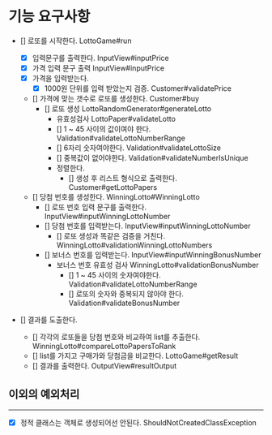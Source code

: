 # 기능 요구사항

- [] 로또를 시작한다. LottoGame#run
    - [X] 입력문구를 출력한다. InputView#inputPrice
    - [X] 가격 입력 문구 출력 InputView#inputPrice
    - [X] 가격을 입력받는다.
        - [X] 1000원 단위를 입력 받았는지 검증. Customer#validatePrice
    - [] 가격에 맞는 갯수로 로또를 생성한다. Customer#buy
        - [] 로또 생성 LottoRandomGenerator#generateLotto
            - 유효성검사 LottoPaper#validateLotto
            - [] 1 ~ 45 사이의 값이여야 한다. Validation#validateLottoNumberRange
            - [] 6자리 숫자여야한다. Validation#validateLottoSize
            - [] 중복값이 없어야한다. Validation#validateNumberIsUnique
            - 정렬한다.
                - [] 생성 후 리스트 형식으로 출력한다. Customer#getLottoPapers
    - [] 당첨 번호를 생성한다. WinningLotto#WinningLotto
        - [] 로또 번호 입력 문구를 출력한다. InputView#inputWinningLottoNumber
        - [] 당첨 번호를 입력받는다. InputView#inputWinningLottoNumber
            - [] 로또 생성과 똑같은 검증을 거친다. WinningLotto#validationWinningLottoNumbers
        - [] 보너스 번호를 입력받는다. InputView#inputWinningBonusNumber
            - 보너스 번호 유효성 검사 WinningLotto#validationBonusNumber
                - [] 1 ~ 45 사이의 숫자여야한다. Validation#validateLottoNumberRange
                - [] 로또의 숫자와 중복되지 않아야 한다. Validation#validateBonusNumber

- [] 결과를 도출한다.
    - [] 각각의 로또들을 당첨 번호와 비교하여 list를 추출한다. WinningLotto#compareLottoPapersToRank
    - [] list를 가지고 구매가와 당첨금을 비교한다. LottoGame#getResult
    - [] 결과를 출력한다. OutputView#resultOutput

## 이외의 예외처리

---
- [X] 정적 클래스는 객체로 생성되어선 안된다. ShouldNotCreatedClassException 
